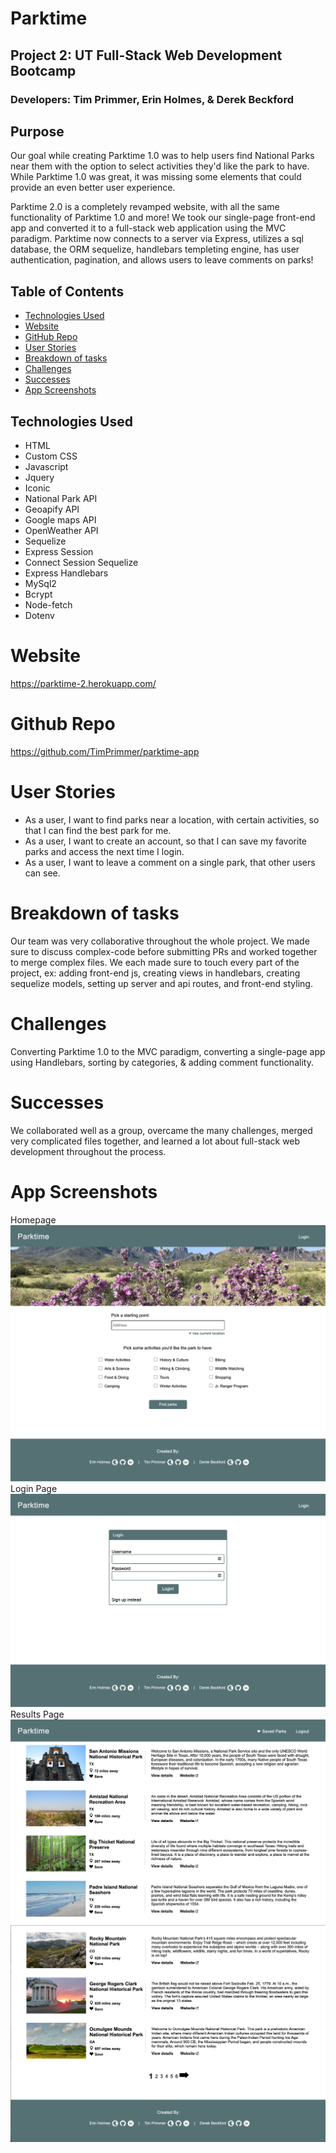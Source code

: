 # Parktime
## Project 2: UT Full-Stack Web Development Bootcamp
### Developers: Tim Primmer, Erin Holmes, & Derek Beckford

## Purpose
Our goal while creating Parktime 1.0 was to help users find National Parks near them with the option to select activities they'd like the park to have. While Parktime 1.0 was great, it was missing some elements that could provide an even better user experience. 

Parktime 2.0 is a completely revamped website, with all the same functionality of Parktime 1.0 and more! We took our single-page front-end app and converted it to a full-stack web application using the MVC paradigm. Parktime now connects to a server via Express, utilizes a sql database, the ORM sequelize, handlebars templeting engine, has user authentication, pagination, and allows users to leave comments on parks!

## Table of Contents
* [Technologies Used](#technologies-used)
* [Website](#website)
* [GitHub Repo](#github-repo)
* [User Stories](#user-stories) 
* [Breakdown of tasks](#breakdown-of-tasks)
* [Challenges](#challenges)
* [Successes](#successes)
* [App Screenshots](#app-screenshots)

## Technologies Used
* HTML
* Custom CSS
* Javascript
* Jquery
* Iconic
* National Park API
* Geoapify API
* Google maps API
* OpenWeather API
* Sequelize
* Express Session
* Connect Session Sequelize
* Express Handlebars
* MySql2
* Bcrypt
* Node-fetch
* Dotenv

# Website
https://parktime-2.herokuapp.com/

# Github Repo
https://github.com/TimPrimmer/parktime-app

# User Stories
* As a user, I want to find parks near a location, with certain activities, so that I can find the best park for me.
* As a user, I want to create an account, so that I can save my favorite parks and access the next time I login.
* As a user, I want to leave a comment on a single park, that other users can see.


# Breakdown of tasks
Our team was very collaborative throughout the whole project. We made sure to discuss complex-code before submitting PRs and worked together to merge complex files. We each made sure to touch every part of the project, ex: adding front-end js, creating views in handlebars, creating sequelize models, setting up server and api routes, and front-end styling.

# Challenges
Converting Parktime 1.0 to the MVC paradigm, converting a single-page app using Handlebars, sorting by categories, & adding comment functionality. 

# Successes
We collaborated well as a group, overcame the many challenges, merged very complicated files together, and learned a lot about full-stack web development throughout the process.

# App Screenshots
Homepage
![Screenshot of homepage](/public/assets/imgs/Parktime-2-home.png)
Login Page
![Screenshot of Login page](/public/assets/imgs/Parktime-2-login.png) 
Results Page
![Screenshot of Results page](/public/assets/imgs/Parktime-2-results.png)
![Screenshot of Results page showing pagination](/public/assets/imgs/Parktime-2-results-pagination.png)



